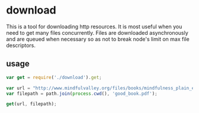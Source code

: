 # download

This is a tool for downloading http resources. It is most useful when you need to get many files concurrently. Files are downloaded asynchronously and are queued when necessary so as not to break node's limit on max file descriptors.

## usage

```javascript
var get = require('./download').get;

var url = "http://www.mindfulvalley.org/files/books/mindfulness_plain_english.pdf";
var filepath = path.join(process.cwd(), 'good_book.pdf');

get(url, filepath);
```
